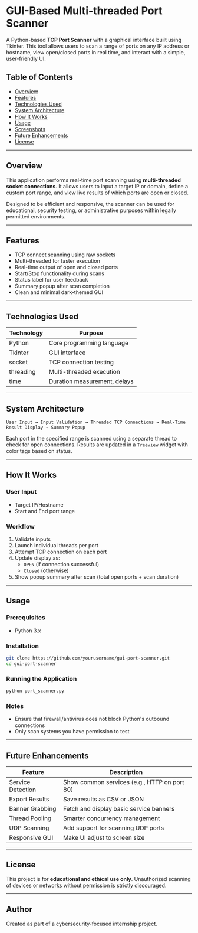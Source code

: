 
# GUI-Based Multi-threaded Port Scanner

A Python-based **TCP Port Scanner** with a graphical interface built using Tkinter. This tool allows users to scan a range of ports on any IP address or hostname, view open/closed ports in real time, and interact with a simple, user-friendly UI.

## Table of Contents

- [Overview](#overview)
- [Features](#features)
- [Technologies Used](#technologies-used)
- [System Architecture](#system-architecture)
- [How It Works](#how-it-works)
- [Usage](#usage)
- [Screenshots](#screenshots)
- [Future Enhancements](#future-enhancements)
- [License](#license)

---

## Overview

This application performs real-time port scanning using **multi-threaded socket connections**. It allows users to input a target IP or domain, define a custom port range, and view live results of which ports are open or closed.

Designed to be efficient and responsive, the scanner can be used for educational, security testing, or administrative purposes within legally permitted environments.

---

## Features

- TCP connect scanning using raw sockets  
- Multi-threaded for faster execution  
- Real-time output of open and closed ports  
- Start/Stop functionality during scans  
- Status label for user feedback  
- Summary popup after scan completion  
- Clean and minimal dark-themed GUI  

---

## Technologies Used

| Technology | Purpose                       |
|------------|-------------------------------|
| Python     | Core programming language     |
| Tkinter    | GUI interface                 |
| socket     | TCP connection testing        |
| threading  | Multi-threaded execution      |
| time       | Duration measurement, delays  |

---

## System Architecture

```
User Input → Input Validation → Threaded TCP Connections → Real-Time Result Display → Summary Popup
```

Each port in the specified range is scanned using a separate thread to check for open connections. Results are updated in a `Treeview` widget with color tags based on status.

---

## How It Works

### User Input
- Target IP/Hostname  
- Start and End port range  

### Workflow
1. Validate inputs  
2. Launch individual threads per port  
3. Attempt TCP connection on each port  
4. Update display as:
   - `OPEN` (if connection successful)  
   - `Closed` (otherwise)  
5. Show popup summary after scan (total open ports + scan duration)  

---

## Usage

### Prerequisites

- Python 3.x  

### Installation

```bash
git clone https://github.com/yourusername/gui-port-scanner.git
cd gui-port-scanner
```

### Running the Application

```bash
python port_scanner.py
```

### Notes

- Ensure that firewall/antivirus does not block Python's outbound connections  
- Only scan systems you have permission to test  

---


## Future Enhancements

| Feature           | Description                                 |
|------------------|---------------------------------------------|
| Service Detection| Show common services (e.g., HTTP on port 80)|
| Export Results   | Save results as CSV or JSON                 |
| Banner Grabbing  | Fetch and display basic service banners     |
| Thread Pooling   | Smarter concurrency management              |
| UDP Scanning     | Add support for scanning UDP ports          |
| Responsive GUI   | Make UI adjust to screen size               |

---

## License

This project is for **educational and ethical use only**. Unauthorized scanning of devices or networks without permission is strictly discouraged.

---

## Author

Created as part of a cybersecurity-focused internship project.
